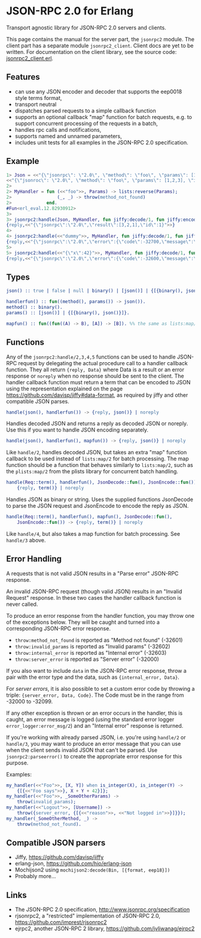 JSON-RPC 2.0 for Erlang
=======================

Transport agnostic library for JSON-RPC 2.0 servers and clients.

This page contains the manual for the server part, the `jsonrpc2` module. The client part has a
separate module `jsonrpc2_client`. Client docs are yet to be written. For documentation on the
client library, see the source code: [jsonrpc2_client.erl](src/jsonrpc2_client.erl).

Features
--------

* can use any JSON encoder and decoder that supports the eep0018 style terms
  format,
* transport neutral
* dispatches parsed requests to a simple callback function
* supports an optional callback "map" function for batch requests, e.g. to
  support concurrent processing of the requests in a batch,
* handles rpc calls and notifications,
* supports named and unnamed parameters,
* includes unit tests for all examples in the JSON-RPC 2.0 specification.

Example
-------

``` erlang
1> Json = <<"{\"jsonrpc\": \"2.0\", \"method\": \"foo\", \"params\": [1,2,3], \"id\": 1}">>.
<<"{\"jsonroc\": \"2.0\", \"method\": \"foo\", \"params\": [1,2,3], \"id\": 1}">>
2>
2> MyHandler = fun (<<"foo">>, Params) -> lists:reverse(Params);
2>                 (_, _) -> throw(method_not_found)
2>             end.
#Fun<erl_eval.12.82930912>
3>
3> jsonrpc2:handle(Json, MyHandler, fun jiffy:decode/1, fun jiffy:encode/1).
{reply,<<"{\"jsonrpc\":\"2.0\",\"result\":[3,2,1],\"id\":1}">>}
4>
4> jsonrpc2:handle(<<"dummy">>, MyHandler, fun jiffy:decode/1, fun jiffy:encode/1).
{reply,<<"{\"jsonrpc\":\"2.0\",\"error\":{\"code\":-32700,\"message\":\"Parse error.\"},\"id\":null}">>}
5>
5> jsonrpc2:handle(<<"{\"x\":42}">>, MyHandler, fun jiffy:decode/1, fun jiffy:encode/1).
{reply,<<"{\"jsonrpc\":\"2.0\",\"error\":{\"code\":-32600,\"message\":\"Invalid Request.\"},\"id\":null}">>}
```

Types
-----

```Erlang
json() :: true | false | null | binary() | [json()] | {[{binary(), json()}]}.

handlerfun() :: fun((method(), params()) -> json()).
method() :: binary().
params() :: [json()] | {[{binary(), json()}]}.

mapfun() :: fun((fun((A) -> B), [A]) -> [B]). %% the same as lists:map/2
```

Functions
---------

Any of the `jsonrpc2:handle/2,3,4,5` functions can be used to handle JSON-RPC
request by delegating the actual procedure call to a handler callback function.
They all return `{reply, Data}` where Data is a result or an error response or
`noreply` when no response should be sent to the client. The handler callback
function must return a term that can be encoded to JSON using the
representation explained on the page https://github.com/davisp/jiffy#data-format,
as required by jiffy and other compatible JSON parses.

```Erlang
handle(json(), handlerfun()) -> {reply, json()} | noreply
```

Handles decoded JSON and returns a reply as decoded JSON or noreply. Use
this if you want to handle JSON encoding separately.

```Erlang
handle(json(), handlerfun(), mapfun()) -> {reply, json()} | noreply
```

Like `handle/2`, handles decoded JSON, but takes an extra
"map" function callback to be used instead of `lists:map/2`
for batch processing. The map function should be a function that behaves
similarly to `lists:map/2`, such as the `plists:map/2`
from the plists library for concurrent batch handling.

```Erlang
handle(Req::term(), handlerfun(), JsonDecode::fun(), JsonEncode::fun()) ->
    {reply, term()} | noreply
```

Handles JSON as binary or string. Uses the supplied functions
JsonDecode to parse the JSON request and JsonEncode to encode the reply as JSON.

```Erlang
handle(Req::term(), handlerfun(), mapfun(), JsonDecode::fun(),
    JsonEncode::fun()) -> {reply, term()} | noreply
```

Like `handle/4`, but also takes a map function for batch
processing. See `handle/3` above.

Error Handling
--------------

A requests that is not valid JSON results in a "Parse error" JSON-RPC response.

An invalid JSON-RPC request (though valid JSON) results in an "Invalid Request"
response. In these two cases the handler callback function is never called.

To produce an error response from the handler function, you may throw one of
the exceptions below. They will be caught and turned into a corresponding
JSON-RPC error response.

  * `throw:method_not_found` is reported as "Method not found" (-32601)
  * `throw:invalid_params` is reported as "Invalid params" (-32602)
  * `throw:internal_error` is reported as "Internal error" (-32603)
  * `throw:server_error` is reported as "Server error" (-32000)

If you also want to include `data` in the JSON-RPC error response, throw a pair
with the error type and the data, such as `{internal_error, Data}`.

For *server errors*, it is also possible to set a custom error code by throwing
a triple: `{server_error, Data, Code}`. The Code must be in the range from
-32000 to -32099.

If any other exception is thrown or an error occurs in the handler, this is
caught, an error message is logged (using the standard error logger
`error_logger:error_msg/2`) and an "Internal error" response is returned.

If you're working with already parsed JSON, i.e. you're using `handle/2` or
`handle/3`, you may want to produce an error message that you can use when the
client sends invalid JSON that can't be parsed. Use `jsonrpc2:parseerror()` to
create the appropriate error response for this purpose.

Examples:

```erlang
my_handler(<<"Foo">>, [X, Y]) when is_integer(X), is_integer(Y) ->
    {[{<<"Foo says">>}, X + Y + 42}]};
my_handler(<<"Foo">>, _SomeOtherParams) ->
    throw(invalid_params);
my_handler(<<"Logout">>, [Username]) ->
    throw({server_error, {[{<<"reason">>, <<"Not logged in">>}]}});
my_handler(_SomeOtherMethod, _) ->
    throw(method_not_found).
```

Compatible JSON parsers
-----------------------

* Jiffy, https://github.com/davisp/jiffy
* erlang-json, https://github.com/hio/erlang-json
* Mochijson2 using ```mochijson2:decode(Bin, [{format, eep18}])```
* Probably more...

Links
-----

* The JSON-RPC 2.0 specification, http://www.jsonrpc.org/specification
* rjsonrpc2, a "restricted" implementation of JSON-RPC 2.0, https://github.com/imprest/rjsonrpc2
* ejrpc2, another JSON-RPC 2 library, https://github.com/jvliwanag/ejrpc2

